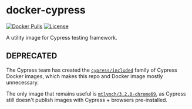 # docker-cypress

[![Docker Pulls](https://img.shields.io/docker/pulls/mtlynch/cypress.svg?maxAge=604800)](https://hub.docker.com/r/mtlynch/cypress/) [![License](http://img.shields.io/:license-mit-blue.svg?style=flat-square)](LICENSE)

A utility image for Cypress testing framework.

## DEPRECATED

The Cypress team has created the [`cypress/included`](https://hub.docker.com/r/cypress/included) family of Cypress Docker images, which makes this repo and Docker image mostly unnecessary.

The only image that remains useful is [`mtlynch/3.2.0-chrome69`](https://hub.docker.com/r/mtlynch/cypress/tags), as Cypress still doesn't publish images with Cypress + browsers pre-installed.
